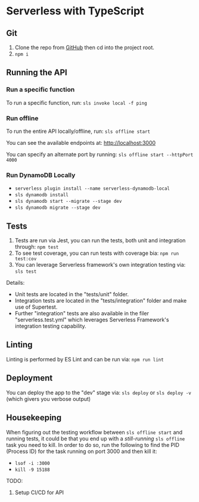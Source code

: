 # Serverless with TypeScript

## Git

1. Clone the repo from [GitHub]() then cd into the project root. 
2. `npm i`

## Running the API

### Run a specific function

To run a specific function, run: `sls invoke local -f ping`

### Run offline

To run the entire API locally/offline, run: `sls offline start`

You can see the available endpoints at: [http://localhost:3000](http://localhost:3000)

You can specify an alternate port by running: `sls offline start --httpPort 4000`

### Run DynamoDB Locally

* `serverless plugin install --name serverless-dynamodb-local`
* `sls dynamodb install`
* `sls dynamodb start --migrate --stage dev`
* `sls dynamodb migrate --stage dev`

## Tests

1. Tests are run via Jest, you can run the tests, both unit and integration through: `npm test`
2. To see test coverage, you can run tests with coverage bia: `npm run test:cov`
3. You can leverage Serverless framework's own integration testing via: `sls test`

Details:

* Unit tests are located in the "tests/unit" folder. 
* Integration tests are located in the "tests/integration" folder and make use of Supertest. 
* Further "integration" tests are also available in the filer "serverless.test.yml" which leverages Serverless Framework's integration testing capability. 

## Linting

Linting is performed by ES Lint and can be run via: `npm run lint`

## Deployment

You can deploy the app to the "dev" stage via: `sls deploy` or `sls deploy -v` (which givers you verbose output)

## Housekeeping

When figuring out the testing workflow between `sls offline start` and running tests, it could be that you end up with a *still-running* `sls offline` task you need to kill. In order to do so, run the following to find the PID (Process ID) for the task running on port 3000 and then kill it: 

* `lsof -i :3000`
* `kill -9 15188`

TODO: 

1. Setup CI/CD for API

